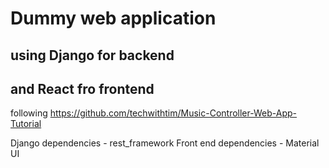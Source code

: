 # Dummy web application
## using Django for backend
## and React fro frontend

following https://github.com/techwithtim/Music-Controller-Web-App-Tutorial 

Django dependencies - rest_framework
Front end dependencies - Material UI
